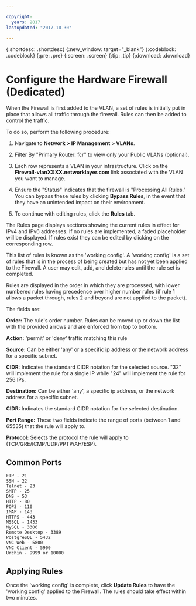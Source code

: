 ```yaml
---

copyright:
  years: 2017
lastupdated: "2017-10-30"

---
```


{:shortdesc: .shortdesc}
{:new_window: target="_blank"}
{:codeblock: .codeblock}
{:pre: .pre}
{:screen: .screen}
{:tip: .tip}
{:download: .download}

# Configure the Hardware Firewall (Dedicated)

When the Firewall is first added to the VLAN, a set of rules is initially put in place that allows all traffic through the firewall. Rules can then be added to control the traffic. 

To do so, perform the following procedure:

1. Navigate to **Network > IP Management > VLANs**.

2. Filter By "Primary Router: fcr" to view only your Public VLANs (optional).

3. Each row represents a VLAN in your infrastructure.  Click on the **Firewall-vlanXXXX.networklayer.com** link associated with the VLAN you want to manage.

4. Ensure the "Status" indicates that the firewall is "Processing All Rules." You can bypass these rules by clicking **Bypass Rules**, in the event that they have an unintended impact on their environment.

5. To continue with editing rules, click the **Rules** tab.

The Rules page displays sections showing the current rules in effect for IPv4 and IPv6 addresses.  If no rules are implemented, a faded placeholder will be displayed. If rules exist they can be edited by clicking on the corresponding row. 

This list of rules is known as the 'working config'. A 'working config' is a set of rules that is in the process of being created but has not yet been applied to the Firewall. A user may edit, add, and delete rules until the rule set is completed. 

Rules are displayed in the order in which they are processed, with lower numbered rules having precedence over higher number rules (if rule 1 allows a packet through, rules 2 and beyond are not applied to the packet).

The fields are:

**Order:** The rule's order number. Rules can be moved up or down the list with the provided arrows and are enforced from top to bottom.

**Action:** 'permit' or 'deny' traffic matching this rule

**Source:** Can be either 'any' or a specific ip address or the network address for a specific subnet.

**CIDR:** Indicates the standard CIDR notation for the selected source. "32" will implement the rule for a single IP while "24" will implement the rule for 256 IPs.

**Destination:** Can be either 'any', a specific ip address, or the network address for a specific subnet.

**CIDR:** Indicates the standard CIDR notation for the selected destination.

**Port Range:** These two fields indicate the range of ports (between 1 and 65535) that the rule will apply to.

**Protocol:** Selects the protocol the rule will apply to (TCP/GRE/ICMP/UDP/PPTP/AH/ESP).

## Common Ports

    FTP - 21
    SSH - 22
    Telnet - 23
    SMTP - 25
    DNS - 53
    HTTP - 80
    POP3 - 110
    IMAP - 143
    HTTPS - 443
    MSSQL - 1433
    MySQL - 3306
    Remote Desktop - 3389
    PostgreSQL - 5432
    VNC Web - 5800
    VNC Client - 5900
    Urchin - 9999 or 10000

## Applying Rules

Once the 'working config' is complete, click **Update Rules** to have the 'working config' applied to the Firewall. The rules should take effect within two minutes.
